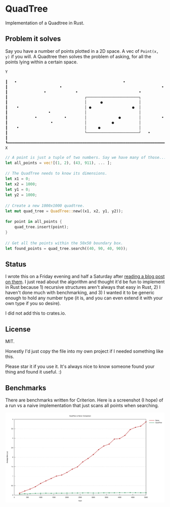 # QuadTree

Implementation of a Quadtree in Rust.


## Problem it solves

Say you have a number of points plotted in a 2D space. A vec of `Point(x, y)`
if you will. A Quadtree then solves the problem of asking, for all the points
lying within a certain space.

```
Y

┃   •                                               •
┃                       •                                            •
┃                •             •                           •
┃                                  ┌───────────────────────┐
┃                                  │      ●                │
┃    •                             │ ●                  ●  │
┃                  •               │                       │
┃            •            •        │              ●        │         •
┃                   •              │           ●           │
┃    •                             │     ●                 │
┃                                  └───────────────────────┘   •
┃
┗━━━━━━━━━━━━━━━━━━━━━━━━━━━━━━━━━━━━━━━━━━━━━━━━━━━━━━━━━━━━━━━━━━━━━━━━━━━━ X
```


```rs
// A point is just a tuple of two numbers. Say we have many of those...
let all_points = vec![(1, 2), (43, 911), ... ];

// The QuadTree needs to know its dimensions.
let x1 = 0;
let x2 = 1000;
let y1 = 0;
let y2 = 1000;

// Create a new 1000x1000 quadtree.
let mut quad_tree = QuadTree::new((x1, x2, y1, y2));

for point in all_points {
    quad_tree.insert(point);
}

// Get all the points within the 50x50 boundary box.
let found_points = quad_tree.search((40, 90, 40, 90));
```


## Status

I wrote this on a Friday evening and half a Saturday after [reading a blog post
on them](https://chidiwilliams.com/quadtrees/). I just read about the algorithm
and thought it'd be fun to implement in Rust because 1) recursive structures
aren't always that easy in Rust, 2) I haven't done much with benchmarking, and
3) I wanted it to be generic enough to hold any number type (it is, and you can
even extend it with your own type if you so desire).

I did not add this to crates.io.


## License

MIT.

Honestly I'd just copy the file into my own project if I needed something like
this.

Please star it if you use it. It's always nice to know someone found your thing
and found it useful. :)


## Benchmarks

There are benchmarks written for Criterion. Here is a screenshot (I hope) of a
run vs a naive implementation that just scans all points when searching.

![Benchmark graph](benches/vs_naive.svg "QuadTree vs Naive")

